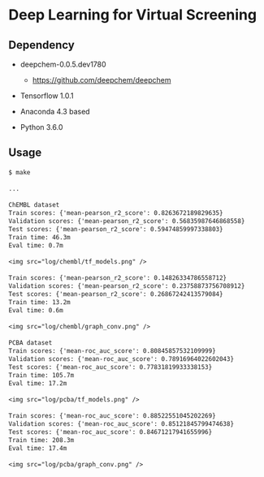 Deep Learning for Virtual Screening
===================================

Dependency
----------

- deepchem-0.0.5.dev1780
    * https://github.com/deepchem/deepchem

- Tensorflow 1.0.1

- Anaconda 4.3 based

- Python 3.6.0

Usage
-----

    $ make
    
    ...
     
    ChEMBL dataset
    Train scores: {'mean-pearson_r2_score': 0.8263672189829635}
    Validation scores: {'mean-pearson_r2_score': 0.56835987646868558}
    Test scores: {'mean-pearson_r2_score': 0.59474859997338803}
    Train time: 46.3m
    Eval time: 0.7m

    <img src="log/chembl/tf_models.png" />

    Train scores: {'mean-pearson_r2_score': 0.14826334786558712}
    Validation scores: {'mean-pearson_r2_score': 0.23758873756708912}
    Test scores: {'mean-pearson_r2_score': 0.26867242413579084}
    Train time: 13.2m
    Eval time: 0.6m

    <img src="log/chembl/graph_conv.png" />
    
    PCBA dataset
    Train scores: {'mean-roc_auc_score': 0.80845857532109999}
    Validation scores: {'mean-roc_auc_score': 0.78916964022602043}
    Test scores: {'mean-roc_auc_score': 0.77831819933338153}
    Train time: 105.7m
    Eval time: 17.2m

    <img src="log/pcba/tf_models.png" />

    Train scores: {'mean-roc_auc_score': 0.88522551045202269}
    Validation scores: {'mean-roc_auc_score': 0.85121845799474638}
    Test scores: {'mean-roc_auc_score': 0.84671217941655996}
    Train time: 208.3m
    Eval time: 17.4m

    <img src="log/pcba/graph_conv.png" />
